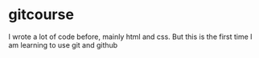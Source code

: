 # gitcourse
I wrote a lot of code before, mainly html and css.
But this is the first time I am learning to use git and github